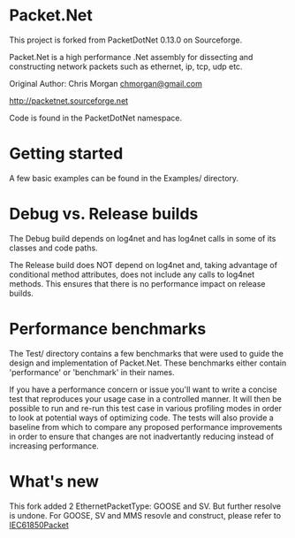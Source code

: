 Packet.Net
===========
This project is forked from PacketDotNet 0.13.0 on Sourceforge.

Packet.Net is a high performance .Net assembly for dissecting and constructing
network packets such as ethernet, ip, tcp, udp etc.

Original Author: Chris Morgan <chmorgan@gmail.com>

http://packetnet.sourceforge.net

Code is found in the PacketDotNet namespace.

Getting started
===============

A few basic examples can be found in the Examples/ directory.


Debug vs. Release builds
========================

The Debug build depends on log4net and has log4net calls in some of its classes and
code paths.

The Release build does NOT depend on log4net and, taking advantage of conditional
method attributes, does not include any calls to log4net methods. This ensures that there
is no performance impact on release builds.


Performance benchmarks
======================

The Test/ directory contains a few benchmarks that were used to guide the design
and implementation of Packet.Net. These benchmarks either contain 'performance' or
'benchmark' in their names.

If you have a performance concern or issue you'll want to write a concise test that reproduces
your usage case in a controlled manner. It will then be possible to run and re-run
this test case in various profiling modes in order to look at potential ways of
optimizing code. The tests will also provide a baseline from which to compare
any proposed performance improvements in order to ensure that changes are not
inadvertantly reducing instead of increasing performance.

What's new
======================
This fork added 2 EthernetPacketType: GOOSE and SV. But further resolve is undone.
For GOOSE, SV and MMS resovle and construct, please refer to [IEC61850Packet](https://github.com/Tsccai/IEC61850Packet)
